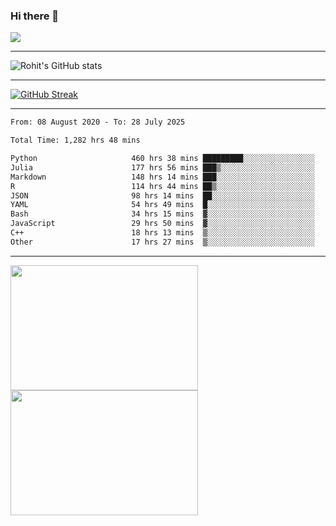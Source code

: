 ### Hi there 👋

 ![](https://komarev.com/ghpvc/?username=RohitRathore1&color=blueviolet)

<hr/>

![Rohit's GitHub stats](https://github-readme-stats.vercel.app/api?username=RohitRathore1&show_icons=true&theme=transparent)

<hr/>

[![GitHub Streak](http://github-readme-streak-stats.herokuapp.com?user=RohitRathore1&theme=dark&mode=weekly)](https://git.io/streak-stats)

<hr/>

<!--START_SECTION:waka-->

```txt
From: 08 August 2020 - To: 28 July 2025

Total Time: 1,282 hrs 48 mins

Python                     460 hrs 38 mins █████████░░░░░░░░░░░░░░░░   35.91 %
Julia                      177 hrs 56 mins ███▒░░░░░░░░░░░░░░░░░░░░░   13.87 %
Markdown                   148 hrs 14 mins ███░░░░░░░░░░░░░░░░░░░░░░   11.56 %
R                          114 hrs 44 mins ██▒░░░░░░░░░░░░░░░░░░░░░░   08.94 %
JSON                       98 hrs 14 mins  ██░░░░░░░░░░░░░░░░░░░░░░░   07.66 %
YAML                       54 hrs 49 mins  █░░░░░░░░░░░░░░░░░░░░░░░░   04.27 %
Bash                       34 hrs 15 mins  ▓░░░░░░░░░░░░░░░░░░░░░░░░   02.67 %
JavaScript                 29 hrs 50 mins  ▓░░░░░░░░░░░░░░░░░░░░░░░░   02.33 %
C++                        18 hrs 13 mins  ▒░░░░░░░░░░░░░░░░░░░░░░░░   01.42 %
Other                      17 hrs 27 mins  ▒░░░░░░░░░░░░░░░░░░░░░░░░   01.36 %
```

<!--END_SECTION:waka-->

<hr/>

<p>
  <img src="https://wakatime.com/share/@TeAmp0is0N/3935ee43-08a3-493e-8b95-60c1f9204b15.svg" width="300" height="200">
  <img src="https://wakatime.com/share/@TeAmp0is0N/8717aacc-7340-44e0-abb1-987dc9823fcd.svg" width="300" height="200">
</p>




